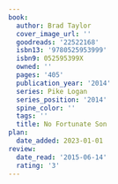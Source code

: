 ```yaml
---
book:
  author: Brad Taylor
  cover_image_url: ''
  goodreads: '22522168'
  isbn13: '9780525953999'
  isbn9: 052595399X
  owned: ''
  pages: '405'
  publication_year: '2014'
  series: Pike Logan
  series_position: '2014'
  spine_color: ''
  tags: ''
  title: No Fortunate Son
plan:
  date_added: 2023-01-01
review:
  date_read: '2015-06-14'
  rating: '3'
---
```

